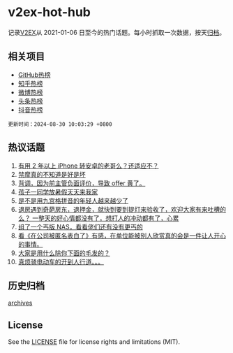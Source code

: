 # v2ex-hot-hub

 记录[V2EX](https://www.v2ex.com/)从 2021-01-06 日至今的热门话题。每小时抓取一次数据，按天[归档](archives)。
 
 ## 相关项目

- [GitHub热榜](https://github.com/it985/github-hot-hub)
- [知乎热榜](https://github.com/it985/zhihu-hot-hub)
- [微博热榜](https://github.com/it985/weibo-hot-hub)
- [头条热榜](https://github.com/it985/toutiao-hot-hub)
- [抖音热榜](https://github.com/it985/douyin-hot-hub)


 `更新时间：2024-08-30 10:03:29 +0800`

## 热议话题

1. [有用 2 年以上 iPhone 转安卓的老哥么？还适应不？](https://www.v2ex.com/t/1068629)
1. [禁摩真的不知道是好是坏](https://www.v2ex.com/t/1068693)
1. [背调，因为前主管负面评价，导致 offer 黄了。](https://www.v2ex.com/t/1068726)
1. [孩子一同学放暑假天天来我家](https://www.v2ex.com/t/1068639)
1. [是不是用九宫格拼音的年轻人越来越少了](https://www.v2ex.com/t/1068662)
1. [退房遇到奇葩房东，退押金，就快到要到提灯来验收了，欢迎大家有来吐槽的么？ 一整天的好心情都没有了，想打人的冲动都有了，心累](https://www.v2ex.com/t/1068722)
1. [组了一个丐版 NAS，看看佬们还有没有更丐的](https://www.v2ex.com/t/1068644)
1. [看《在公司被匿名表白了》有感，在单位能被别人欣赏真的会是一件让人开心的事情。](https://www.v2ex.com/t/1068666)
1. [大家是用什么除你下面的毛发的？](https://www.v2ex.com/t/1068847)
1. [真烦骑电动车的开到人行道。。。](https://www.v2ex.com/t/1068663)

## 历史归档

[archives](archives)

## License

See the [LICENSE](LICENSE) file for license rights and limitations (MIT).
